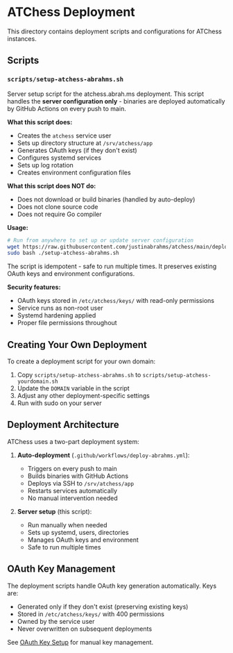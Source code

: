 # ATChess Deployment

This directory contains deployment scripts and configurations for ATChess instances.

## Scripts

### `scripts/setup-atchess-abrahms.sh`

Server setup script for the atchess.abrah.ms deployment. This script handles the **server configuration only** - binaries are deployed automatically by GitHub Actions on every push to main.

**What this script does:**
- Creates the `atchess` service user
- Sets up directory structure at `/srv/atchess/app`
- Generates OAuth keys (if they don't exist)
- Configures systemd services
- Sets up log rotation
- Creates environment configuration files

**What this script does NOT do:**
- Does not download or build binaries (handled by auto-deploy)
- Does not clone source code
- Does not require Go compiler

**Usage:**
```bash
# Run from anywhere to set up or update server configuration
wget https://raw.githubusercontent.com/justinabrahms/atchess/main/deploy/scripts/setup-atchess-abrahms.sh
sudo bash ./setup-atchess-abrahms.sh
```

The script is idempotent - safe to run multiple times. It preserves existing OAuth keys and environment configurations.

**Security features:**
- OAuth keys stored in `/etc/atchess/keys/` with read-only permissions
- Service runs as non-root user
- Systemd hardening applied
- Proper file permissions throughout

## Creating Your Own Deployment

To create a deployment script for your own domain:

1. Copy `scripts/setup-atchess-abrahms.sh` to `scripts/setup-atchess-yourdomain.sh`
2. Update the `DOMAIN` variable in the script
3. Adjust any other deployment-specific settings
4. Run with sudo on your server

## Deployment Architecture

ATChess uses a two-part deployment system:

1. **Auto-deployment** (`.github/workflows/deploy-abrahms.yml`):
   - Triggers on every push to main
   - Builds binaries with GitHub Actions
   - Deploys via SSH to `/srv/atchess/app`
   - Restarts services automatically
   - No manual intervention needed

2. **Server setup** (this script):
   - Run manually when needed
   - Sets up systemd, users, directories
   - Manages OAuth keys and environment
   - Safe to run multiple times

## OAuth Key Management

The deployment scripts handle OAuth key generation automatically. Keys are:
- Generated only if they don't exist (preserving existing keys)
- Stored in `/etc/atchess/keys/` with 400 permissions
- Owned by the service user
- Never overwritten on subsequent deployments

See [OAuth Key Setup](../docs/oauth-key-setup.md) for manual key management.
